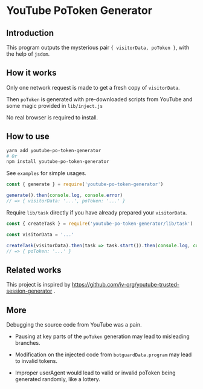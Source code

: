 # YouTube PoToken Generator

## Introduction

This program outputs the mysterious pair `{ visitorData, poToken }`, with the help of `jsdom`.

## How it works

Only one network request is made to get a fresh copy of `visitorData`.

Then `poToken` is generated with pre-downloaded scripts from YouTube and some magic provided in `lib/inject.js`

No real browser is required to install.

## How to use

```bash
yarn add youtube-po-token-generator
# Or
npm install youtube-po-token-generator
```

See `examples` for simple usages.

```javascript
const { generate } = require('youtube-po-token-generator')

generate().then(console.log, console.error)
// => { visitorData: '...', poToken: '...' }
```

Require `lib/task` directly if you have already prepared your `visitorData`.

```javascript
const { createTask } = require('youtube-po-token-generator/lib/task')

const visitorData = '...'

createTask(visitorData).then(task => task.start()).then(console.log, console.error)
// => { poToken: '...' }
```

## Related works

This project is inspired by https://github.com/iv-org/youtube-trusted-session-generator .

## More

Debugging the source code from YouTube was a pain.

* Pausing at key parts of the `poToken` generation may lead to misleading branches.

* Modification on the injected code from `botguardData.program` may lead to invalid tokens.

* Improper userAgent would lead to valid or invalid poToken being generated randomly, like a lottery.
